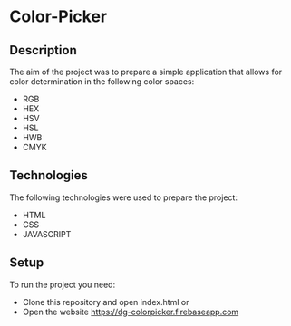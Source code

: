 # Color-Picker

## Description
The aim of the project was to prepare a simple application that allows for color determination in the following color spaces:
- RGB
- HEX
- HSV
- HSL
- HWB
- CMYK

## Technologies
The following technologies were used to prepare the project:
- HTML
- CSS
- JAVASCRIPT

## Setup
To run the project you need:
- Clone this repository and open index.html or
- Open the website https://dg-colorpicker.firebaseapp.com